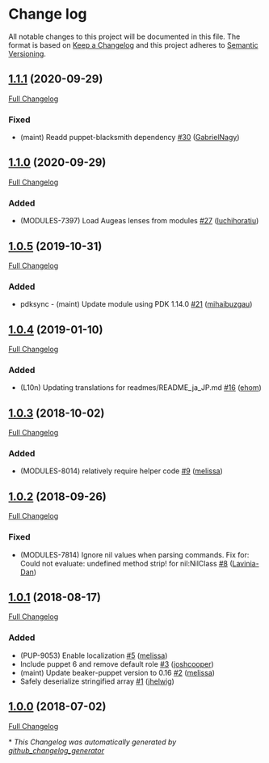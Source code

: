 # Change log

All notable changes to this project will be documented in this file. The format is based on [Keep a Changelog](http://keepachangelog.com/en/1.0.0/) and this project adheres to [Semantic Versioning](http://semver.org).

## [1.1.1](https://github.com/puppetlabs/puppetlabs-augeas_core/tree/1.1.1) (2020-09-29)

[Full Changelog](https://github.com/puppetlabs/puppetlabs-augeas_core/compare/1.1.0...1.1.1)

### Fixed

- \(maint\) Readd puppet-blacksmith dependency [\#30](https://github.com/puppetlabs/puppetlabs-augeas_core/pull/30) ([GabrielNagy](https://github.com/GabrielNagy))

## [1.1.0](https://github.com/puppetlabs/puppetlabs-augeas_core/tree/1.1.0) (2020-09-29)

[Full Changelog](https://github.com/puppetlabs/puppetlabs-augeas_core/compare/1.0.5...1.1.0)

### Added

- \(MODULES-7397\) Load Augeas lenses from modules [\#27](https://github.com/puppetlabs/puppetlabs-augeas_core/pull/27) ([luchihoratiu](https://github.com/luchihoratiu))

## [1.0.5](https://github.com/puppetlabs/puppetlabs-augeas_core/tree/1.0.5) (2019-10-31)

[Full Changelog](https://github.com/puppetlabs/puppetlabs-augeas_core/compare/1.0.4...1.0.5)

### Added

- pdksync - \(maint\) Update module using PDK 1.14.0 [\#21](https://github.com/puppetlabs/puppetlabs-augeas_core/pull/21) ([mihaibuzgau](https://github.com/mihaibuzgau))

## [1.0.4](https://github.com/puppetlabs/puppetlabs-augeas_core/tree/1.0.4) (2019-01-10)

[Full Changelog](https://github.com/puppetlabs/puppetlabs-augeas_core/compare/1.0.3...1.0.4)

### Added

- \(L10n\) Updating translations for readmes/README\_ja\_JP.md [\#16](https://github.com/puppetlabs/puppetlabs-augeas_core/pull/16) ([ehom](https://github.com/ehom))

## [1.0.3](https://github.com/puppetlabs/puppetlabs-augeas_core/tree/1.0.3) (2018-10-02)

[Full Changelog](https://github.com/puppetlabs/puppetlabs-augeas_core/compare/1.0.2...1.0.3)

### Added

- \(MODULES-8014\) relatively require helper code [\#9](https://github.com/puppetlabs/puppetlabs-augeas_core/pull/9) ([melissa](https://github.com/melissa))

## [1.0.2](https://github.com/puppetlabs/puppetlabs-augeas_core/tree/1.0.2) (2018-09-26)

[Full Changelog](https://github.com/puppetlabs/puppetlabs-augeas_core/compare/1.0.1...1.0.2)

### Fixed

- \(MODULES-7814\) Ignore nil values when parsing commands. Fix for: Could not evaluate: undefined method strip! for nil:NilClass [\#8](https://github.com/puppetlabs/puppetlabs-augeas_core/pull/8) ([Lavinia-Dan](https://github.com/Lavinia-Dan))

## [1.0.1](https://github.com/puppetlabs/puppetlabs-augeas_core/tree/1.0.1) (2018-08-17)

[Full Changelog](https://github.com/puppetlabs/puppetlabs-augeas_core/compare/1.0.0...1.0.1)

### Added

- \(PUP-9053\) Enable localization [\#5](https://github.com/puppetlabs/puppetlabs-augeas_core/pull/5) ([melissa](https://github.com/melissa))
- Include puppet 6 and remove default role [\#3](https://github.com/puppetlabs/puppetlabs-augeas_core/pull/3) ([joshcooper](https://github.com/joshcooper))
- \(maint\) Update beaker-puppet version to 0.16 [\#2](https://github.com/puppetlabs/puppetlabs-augeas_core/pull/2) ([melissa](https://github.com/melissa))
- Safely deserialize stringified array [\#1](https://github.com/puppetlabs/puppetlabs-augeas_core/pull/1) ([jhelwig](https://github.com/jhelwig))

## [1.0.0](https://github.com/puppetlabs/puppetlabs-augeas_core/tree/1.0.0) (2018-07-02)

[Full Changelog](https://github.com/puppetlabs/puppetlabs-augeas_core/compare/b9263341547f13a6af09f748d9b9ac483b5d2030...1.0.0)



\* *This Changelog was automatically generated by [github_changelog_generator](https://github.com/skywinder/Github-Changelog-Generator)*
